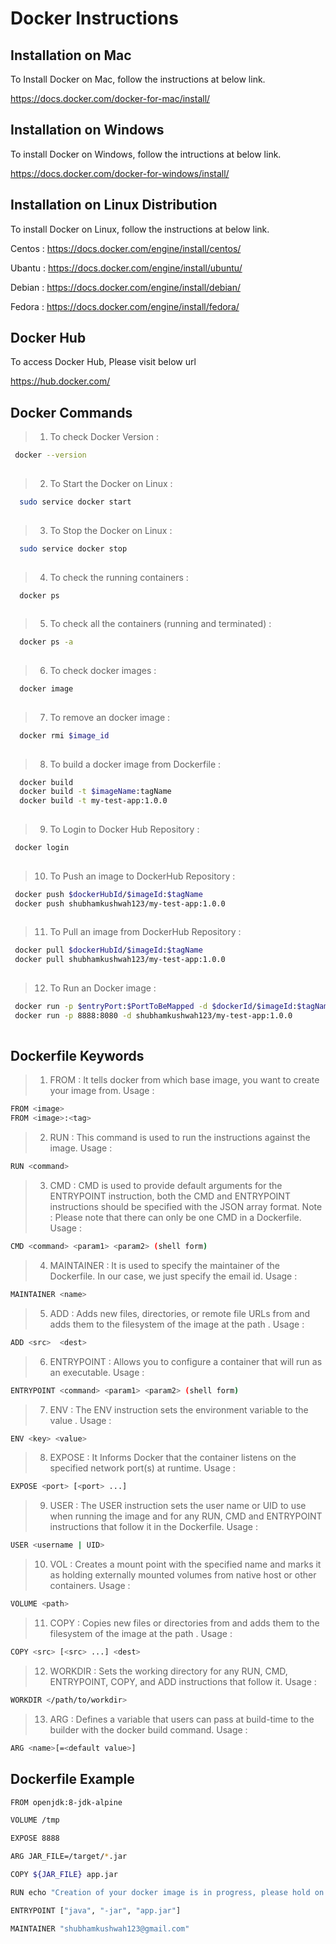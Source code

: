 # Docker Instructions 

## Installation on Mac
To Install Docker on Mac, follow the instructions at below link.

https://docs.docker.com/docker-for-mac/install/

## Installation on Windows
To install Docker on Windows, follow the intructions at below link.

https://docs.docker.com/docker-for-windows/install/

## Installation on Linux Distribution
To install Docker on Linux, follow the instructions at below link.

Centos : https://docs.docker.com/engine/install/centos/

Ubantu : https://docs.docker.com/engine/install/ubuntu/

Debian : https://docs.docker.com/engine/install/debian/

Fedora : https://docs.docker.com/engine/install/fedora/


## Docker Hub
To access Docker Hub, Please visit below url

https://hub.docker.com/

## Docker Commands

> 1. To check Docker Version :
 ```bash
  docker --version
  
 ```
 
> 2. To Start the Docker on Linux : 
```bash
  sudo service docker start
  
 ```
 
> 3. To Stop the Docker on Linux : 
```bash
  sudo service docker stop
  
 ```
 
> 4. To check the running containers :
```bash
  docker ps
  
 ```
 
> 5. To check all the containers (running and terminated) :
```bash
  docker ps -a
  
 ```
 
> 6. To check docker images : 
```bash
  docker image
  
 ```
 
> 7. To remove an docker image :
```bash
  docker rmi $image_id
  
 ```
 
> 8. To build a docker image from Dockerfile : 
```bash
  docker build 
  docker build -t $imageName:tagName
  docker build -t my-test-app:1.0.0
  
 ```
 
 > 9. To Login to Docker Hub Repository : 
  ```bash
   docker login
   
 ```
 
 > 10. To Push an image to DockerHub Repository :
  ```bash
   docker push $dockerHubId/$imageId:$tagName
   docker push shubhamkushwah123/my-test-app:1.0.0
   
 ```
 
 > 11. To Pull an image from DockerHub Repository :
  ```bash
   docker pull $dockerHubId/$imageId:$tagName
   docker pull shubhamkushwah123/my-test-app:1.0.0
   
 ```
 
 > 12. To Run an Docker image :
  ```bash
   docker run -p $entryPort:$PortToBeMapped -d $dockerId/$imageId:$tagName
   docker run -p 8888:8080 -d shubhamkushwah123/my-test-app:1.0.0
   
 ```

## Dockerfile Keywords

> 1. FROM : It tells docker from which base image, you want to create your image from.
Usage : 
```bash
FROM <image>
FROM <image>:<tag>
```
> 2. RUN : This command is used to run the instructions against the image. 
Usage : 
```bash
RUN <command>
```
> 3. CMD : CMD is used to provide default arguments for the ENTRYPOINT instruction, both the CMD and ENTRYPOINT instructions should be specified with the JSON array format.
Note : Please note that there can only be one CMD in a Dockerfile.
Usage : 
```bash
CMD <command> <param1> <param2> (shell form)
```

> 4. MAINTAINER : It is used to specify the maintainer of the Dockerfile. In our case, we just specify the email id.
Usage : 
```bash
MAINTAINER <name>
```

> 5. ADD : Adds new files, directories, or remote file URLs from <src> and adds them to the filesystem of the image at the path <dest>.
Usage : 
 
```bash
ADD <src>  <dest>
```

> 6. ENTRYPOINT : Allows you to configure a container that will run as an executable.
Usage : 

```bash
ENTRYPOINT <command> <param1> <param2> (shell form)
```

> 7. ENV : The ENV instruction sets the environment variable <key> to the value <value>.
Usage : 
 
```bash
ENV <key> <value>
```

> 8. EXPOSE : It Informs Docker that the container listens on the specified network port(s) at runtime.
Usage : 

```bash
EXPOSE <port> [<port> ...]
```

> 9. USER : The USER instruction sets the user name or UID to use when running the image and for any RUN, CMD and ENTRYPOINT instructions that follow it in the Dockerfile.
Usage : 

```bash
USER <username | UID>
```

> 10. VOL : Creates a mount point with the specified name and marks it as holding externally mounted volumes from native host or other containers.
Usage : 

```bash
VOLUME <path>
```

> 11. COPY : Copies new files or directories from <src> and adds them to the filesystem of the image at the path <dest>.
Usage : 
 
```bash
COPY <src> [<src> ...] <dest>
```

> 12. WORKDIR : Sets the working directory for any RUN, CMD, ENTRYPOINT, COPY, and ADD instructions that follow it.
Usage : 

```bash
WORKDIR </path/to/workdir>
```

> 13. ARG : Defines a variable that users can pass at build-time to the builder with the docker build command.
Usage : 

```bash
ARG <name>[=<default value>]
```



## Dockerfile Example

```bash
FROM openjdk:8-jdk-alpine

VOLUME /tmp

EXPOSE 8888

ARG JAR_FILE=/target/*.jar

COPY ${JAR_FILE} app.jar

RUN echo "Creation of your docker image is in progress, please hold on for a moment"

ENTRYPOINT ["java", "-jar", "app.jar"]

MAINTAINER "shubhamkushwah123@gmail.com"
```

